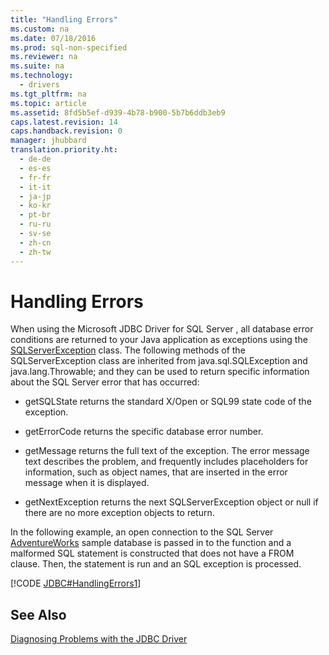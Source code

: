 ```yaml
---
title: "Handling Errors"
ms.custom: na
ms.date: 07/18/2016
ms.prod: sql-non-specified
ms.reviewer: na
ms.suite: na
ms.technology: 
  - drivers
ms.tgt_pltfrm: na
ms.topic: article
ms.assetid: 8fd5b5ef-d939-4b78-b900-5b7b6ddb3eb9
caps.latest.revision: 14
caps.handback.revision: 0
manager: jhubbard
translation.priority.ht: 
  - de-de
  - es-es
  - fr-fr
  - it-it
  - ja-jp
  - ko-kr
  - pt-br
  - ru-ru
  - sv-se
  - zh-cn
  - zh-tw
---
```

# Handling Errors
  When using the  Microsoft JDBC Driver for SQL Server , all database error conditions are returned to your Java application as exceptions using the [SQLServerException](../content/SQLServerException-Class.md) class. The following methods of the SQLServerException class are inherited from java.sql.SQLException and java.lang.Throwable; and they can be used to return specific information about the  SQL Server  error that has occurred:  
  
-   getSQLState returns the standard X/Open or SQL99 state code of the exception.  
  
-   getErrorCode returns the specific database error number.  
  
-   getMessage returns the full text of the exception. The error message text describes the problem, and frequently includes placeholders for information, such as object names, that are inserted in the error message when it is displayed.  
  
-   getNextException returns the next SQLServerException object or null if there are no more exception objects to return.  
  
 In the following example, an open connection to the  SQL Server  [AdventureWorks](http://msftdbprodsamples.codeplex.com/)  sample database is passed in to the function and a malformed SQL statement is constructed that does not have a FROM clause. Then, the statement is run and an SQL exception is processed.  
  
 [!CODE [JDBC#HandlingErrors1](../CodeSnippet/SQLDrivers/jdbc#handlingerrors1)]  
  
## See Also  
 [Diagnosing Problems with the JDBC Driver](../content/Diagnosing-Problems-with-the-JDBC-Driver.md)  
  
  